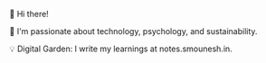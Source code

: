 👋 Hi there!

🌱 I'm passionate about technology, psychology, and sustainability.

💡 Digital Garden: I write my learnings at notes.smounesh.in.
